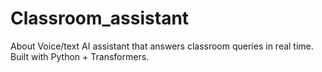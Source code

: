 # Classroom_assistant
About Voice/text AI assistant that answers classroom queries in real time. Built with Python + Transformers.
